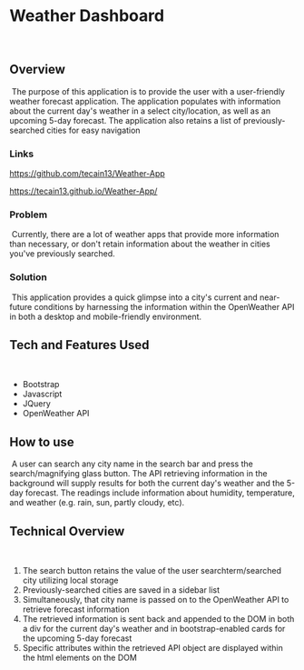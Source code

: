# Weather Dashboard
​
## Overview
​
The purpose of this application is to provide the user with a user-friendly weather forecast application. The application populates with information about the current day's weather in a select city/location, as well as an upcoming 5-day forecast. The application also retains a list of previously-searched cities for easy navigation
​
### Links
​https://github.com/tecain13/Weather-App

https://tecain13.github.io/Weather-App/
​
### Problem
​
Currently, there are a lot of weather apps that provide more information than necessary, or don't retain information about the weather in cities you've previously searched.
​
### Solution
​
This application provides a quick glimpse into a city's current and near-future conditions by harnessing the information within the OpenWeather API in both a desktop and mobile-friendly environment. 
​
## Tech and Features Used
​
* Bootstrap
* Javascript
* JQuery
* OpenWeather API
​
## How to use
​
A user can search any city name in the search bar and press the search/magnifying glass button. The API retrieving information in the background will supply results for both the current day's weather and the 5-day forecast. The readings include information about humidity, temperature, and weather (e.g. rain, sun, partly cloudy, etc).
​
## Technical Overview
​
1. The search button retains the value of the user searchterm/searched city utilizing local storage
2. Previously-searched cities are saved in a sidebar list
2. Simultaneously, that city name is passed on to the OpenWeather API to retrieve forecast information
3. The retrieved information is sent back and appended to the DOM in both a div for the current day's weather and in bootstrap-enabled cards for the upcoming 5-day forecast
4. Specific attributes within the retrieved API object are displayed within the html elements on the DOM
​
